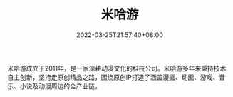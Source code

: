 ﻿---
weight: 
title: "米哈游"
description: "米哈游成立于2011年，是一家深耕动漫文化的科技公司。米哈游多年来秉持技术自主创新，坚持走原创精品之路，围绕原创IP打造了涵盖漫画、动画、游戏、音乐、小说及动漫周边的全产业链。"
date: 2022-03-25T21:57:40+08:00
lastmod: 2022-03-25T16:45:40+08:00
draft: false
authors: ["Metabd"]
featuredImage: "95.webp"
link: "https://www.mihoyo.com/"
tags: ["米哈游","NFT游戏"]
categories: ["navigation"]
navigation: ["NFT游戏"]
lightgallery: true
toc: true
pinned: false
recommend: false
recommend1: false
---
米哈游成立于2011年，是一家深耕动漫文化的科技公司。米哈游多年来秉持技术自主创新，坚持走原创精品之路，围绕原创IP打造了涵盖漫画、动画、游戏、音乐、小说及动漫周边的全产业链。
